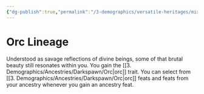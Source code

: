 ```yaml
---
{"dg-publish":true,"permalink":"/3-demographics/versatile-heritages/mixed-lineage/orc-lineage/","noteIcon":""}
---
```


# Orc Lineage

Understood as savage reflections of divine beings, some of that brutal beauty still resonates within you. You gain the [[3. Demographics/Ancestries/Darkspawn/Orc\|orc]] trait. You can select from [[3. Demographics/Ancestries/Darkspawn/Orc\|orc]] feats and feats from your ancestry whenever you gain an ancestry feat.   